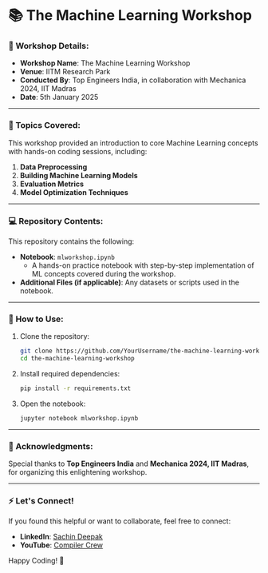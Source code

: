 
# 📚 The Machine Learning Workshop

### 🏫 Workshop Details:
- **Workshop Name**: The Machine Learning Workshop  
- **Venue**: IITM Research Park  
- **Conducted By**: Top Engineers India, in collaboration with Mechanica 2024, IIT Madras  
- **Date**: 5th January 2025  

---

### 🧠 Topics Covered:
This workshop provided an introduction to core Machine Learning concepts with hands-on coding sessions, including:
1. **Data Preprocessing**  
2. **Building Machine Learning Models**  
3. **Evaluation Metrics**  
4. **Model Optimization Techniques**  

---

### 💻 Repository Contents:
This repository contains the following:
- **Notebook**: `mlworkshop.ipynb`  
  - A hands-on practice notebook with step-by-step implementation of ML concepts covered during the workshop.
- **Additional Files (if applicable)**: Any datasets or scripts used in the notebook.

---

### 🔧 How to Use:
1. Clone the repository:  
   ```bash
   git clone https://github.com/YourUsername/the-machine-learning-workshop.git
   cd the-machine-learning-workshop
   ```
2. Install required dependencies:  
   ```bash
   pip install -r requirements.txt
   ```
3. Open the notebook:  
   ```bash
   jupyter notebook mlworkshop.ipynb
   ```

---

### 🌟 Acknowledgments:
Special thanks to **Top Engineers India** and **Mechanica 2024, IIT Madras**, for organizing this enlightening workshop.

---

### ⚡ Let's Connect!
If you found this helpful or want to collaborate, feel free to connect:
- **LinkedIn**: [Sachin Deepak](https://www.linkedin.com/in/sachindeepak)  
- **YouTube**: [Compiler Crew](https://www.youtube.com/@thecompilercrew) 

Happy Coding! 🚀
